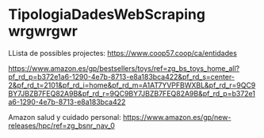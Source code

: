 # TipologiaDadesWebScraping wrgwrgwr
LLista de possibles projectes:
https://www.coop57.coop/ca/entidades

https://www.amazon.es/gp/bestsellers/toys/ref=zg_bs_toys_home_all?pf_rd_p=b372e1a6-1290-4e7b-8713-e8a183bca422&pf_rd_s=center-2&pf_rd_t=2101&pf_rd_i=home&pf_rd_m=A1AT7YVPFBWXBL&pf_rd_r=9QC9BY7JBZB7FEQ82A9B&pf_rd_r=9QC9BY7JBZB7FEQ82A9B&pf_rd_p=b372e1a6-1290-4e7b-8713-e8a183bca422


Amazon salud y cuidado personal: https://www.amazon.es/gp/new-releases/hpc/ref=zg_bsnr_nav_0
